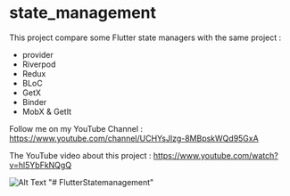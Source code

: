 # state_management

This project compare some Flutter state managers with the same project :
- provider
- Riverpod
- Redux
- BLoC
- GetX
- Binder
- MobX & GetIt

Follow me on my YouTube Channel : https://www.youtube.com/channel/UCHYsJlzg-8MBpskWQd95GxA

The YouTube video about this project : https://www.youtube.com/watch?v=hl5YbFkNQgQ

![Alt Text](https://github.com/dsilvera/flutter_state_manager/blob/main/demo/demo.gif)
"# FlutterStatemanagement" 
